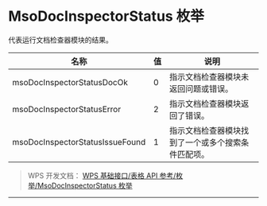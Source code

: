 # MsoDocInspectorStatus 枚举

代表运行文档检查器模块的结果。

| 名称                            | 值  | 说明                                               |
|---------------------------------|-----|----------------------------------------------------|
| msoDocInspectorStatusDocOk      | 0   | 指示文档检查器模块未返回问题或错误。               |
| msoDocInspectorStatusError      | 2   | 指示文档检查器模块返回了错误。                     |
| msoDocInspectorStatusIssueFound | 1   | 指示文档检查器模块找到了一个或多个搜索条件匹配项。 |

> WPS 开发文档： [WPS 基础接口/表格 API 参考/枚举/MsoDocInspectorStatus 枚举](https://qn.cache.wpscdn.cn/encs/doc/office_v19/topics/WPS%20%E5%9F%BA%E7%A1%80%E6%8E%A5%E5%8F%A3/%E8%A1%A8%E6%A0%BC%20API%20%E5%8F%82%E8%80%83/%E6%9E%9A%E4%B8%BE/MsoDocInspectorStatus%20%E6%9E%9A%E4%B8%BE.html)

------------------------------------------------------------------------
